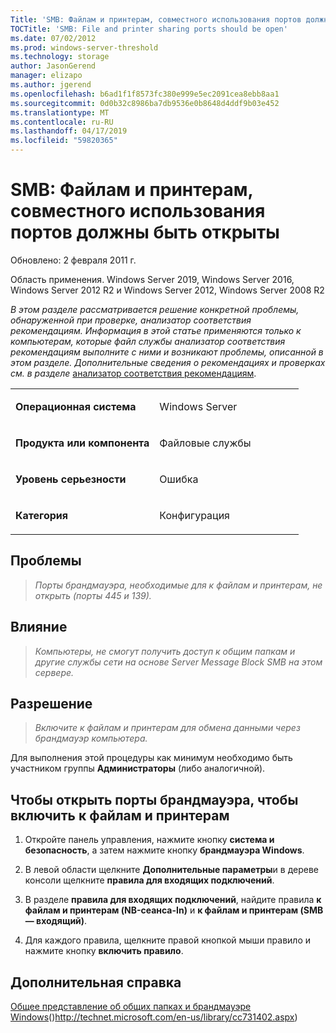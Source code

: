 ```yaml
---
Title: 'SMB: Файлам и принтерам, совместного использования портов должны быть открыты'
TOCTitle: 'SMB: File and printer sharing ports should be open'
ms.date: 07/02/2012
ms.prod: windows-server-threshold
ms.technology: storage
author: JasonGerend
manager: elizapo
ms.author: jgerend
ms.openlocfilehash: b6ad1f1f8573fc380e999e5ec2091cea8ebb8aa1
ms.sourcegitcommit: 0d0b32c8986ba7db9536e0b8648d4ddf9b03e452
ms.translationtype: MT
ms.contentlocale: ru-RU
ms.lasthandoff: 04/17/2019
ms.locfileid: "59820365"
---
```

# <a name="smb-file-and-printer-sharing-ports-should-be-open"></a>SMB: Файлам и принтерам, совместного использования портов должны быть открыты


Обновлено: 2 февраля 2011 г.

Область применения. Windows Server 2019, Windows Server 2016, Windows Server 2012 R2 и Windows Server 2012, Windows Server 2008 R2

*В этом разделе рассматривается решение конкретной проблемы, обнаруженной при проверке, анализатор соответствия рекомендациям. Информация в этой статье применяются только к компьютерам, которые файл службы анализатор соответствия рекомендациям выполните с ними и возникают проблемы, описанной в этом разделе. Дополнительные сведения о рекомендациях и проверках см. в разделе* [анализатор соответствия рекомендациям](http://go.microsoft.com/fwlink/?linkid=122786%0d%0a).


<table>
<colgroup>
<col style="width: 50%" />
<col style="width: 50%" />
</colgroup>
<tbody>
<tr class="odd">
<td><p><strong>Операционная система</strong></p></td>
<td><p>Windows Server</p></td>
</tr>
<tr class="even">
<td><p><strong>Продукта или компонента</strong></p></td>
<td><p>Файловые службы</p></td>
</tr>
<tr class="odd">
<td><p><strong>Уровень серьезности</strong></p></td>
<td><p>Ошибка</p></td>
</tr>
<tr class="even">
<td><p><strong>Категория</strong></p></td>
<td><p>Конфигурация</p></td>
</tr>
</tbody>
</table>

## <a name="issue"></a>Проблемы

> *Порты брандмауэра, необходимые для к файлам и принтерам, не открыть (порты 445 и 139).*

## <a name="impact"></a>Влияние

> *Компьютеры, не смогут получить доступ к общим папкам и другие службы сети на основе Server Message Block SMB на этом сервере.*

## <a name="resolution"></a>Разрешение

> *Включите к файлам и принтерам для обмена данными через брандмауэр компьютера.*

Для выполнения этой процедуры как минимум необходимо быть участником группы **Администраторы** (либо аналогичной).

## <a name="to-open-the-firewall-ports-to-enable-file-and-printer-sharing"></a>Чтобы открыть порты брандмауэра, чтобы включить к файлам и принтерам

1.  Откройте панель управления, нажмите кнопку **система и безопасность**, а затем нажмите кнопку **брандмауэра Windows**.

2.  В левой области щелкните **Дополнительные параметры**и в дереве консоли щелкните **правила для входящих подключений**.

3.  В разделе **правила для входящих подключений**, найдите правила **к файлам и принтерам (NB-сеанса-In)** и **к файлам и принтерам (SMB — входящий)**.

4.  Для каждого правила, щелкните правой кнопкой мыши правило и нажмите кнопку **включить правило**.

## <a name="additional-references"></a>Дополнительная справка

[Общее представление об общих папках и брандмауэре Windows](http://technet.microsoft.com/en-us/library/cc731402.aspx)()http://technet.microsoft.com/en-us/library/cc731402.aspx)

